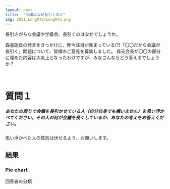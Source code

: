 ```yaml
---
layout: post
title:  "会議はなぜ長引くのか"
img: 2021_LongMTG/LongMTG.png
---
```


長引きがちな会議や学級会。長引くのはなぜでしょうか。

森喜朗氏の発言をきっかけに、昨今注目が集まっている(?)「〇〇だから会議が長引く」問題について、皆様のご意見を募集しました。
森元会長が〇〇の部分に埋めた内容は大炎上となったわけですが、みなさんならどう答えるでしょうか？

<br>

# 質問１
<div class="jumbotron py-2">
<h5>あなたの周りで会議を長引かせている人（自分自身でも構いません）を思い浮かべてください。その人の何が会議を長くしているか、あなたの考えをお答えください。</h5>
<p>
思い浮かべた人の性別は伏せるよう、お願いします。
</p>
</div>


## 結果

### Pie chart
回答者の分類


<div>                        <script type="text/javascript">window.PlotlyConfig = {MathJaxConfig: 'local'};</script>
        <script src="https://cdn.plot.ly/plotly-latest.min.js"></script>                <div id="fa5aaa7f-ff37-4053-9e98-d1984b1675a7" class="plotly-graph-div" style="height:100%; width:100%;"></div>            <script type="text/javascript">                                    window.PLOTLYENV=window.PLOTLYENV || {};                                    if (document.getElementById("fa5aaa7f-ff37-4053-9e98-d1984b1675a7")) {                    Plotly.newPlot(                        "fa5aaa7f-ff37-4053-9e98-d1984b1675a7",                        [{"domain": {"x": [0.0, 1.0], "y": [0.0, 1.0]}, "hole": 0.5, "hovertemplate": "choice=%{label}<br>Count=%{value}<extra></extra>", "labels": ["\u7406\u89e3\u4e0d\u8db3\u7cfb", "\u76ee\u7684\u898b\u5931\u3046\u7cfb\n\u8aac\u660e\u9577\u3044\u30fb\u4e00\u65b9\u7684\u7cfb", "\u8aac\u660e\u9577\u3044\u30fb\u4e00\u65b9\u7684\u7cfb", "\u8b70\u984c\u304b\u3089\u8131\u7dda\u3059\u308b\u7cfb"], "legendgroup": "", "name": "", "showlegend": true, "type": "pie", "values": [21, 144, 92, 68]}],                        {"legend": {"tracegroupgap": 0, "x": 0.01, "xanchor": "left", "y": 1.4, "yanchor": "top"}, "margin": {"t": 60}, "piecolorway": ["rgb(102, 197, 204)", "rgb(246, 207, 113)", "rgb(248, 156, 116)", "rgb(220, 176, 242)", "rgb(135, 197, 95)", "rgb(158, 185, 243)", "rgb(254, 136, 177)", "rgb(201, 219, 116)", "rgb(139, 224, 164)", "rgb(180, 151, 231)", "rgb(179, 179, 179)"], "template": {"data": {"bar": [{"error_x": {"color": "#2a3f5f"}, "error_y": {"color": "#2a3f5f"}, "marker": {"line": {"color": "#E5ECF6", "width": 0.5}}, "type": "bar"}], "barpolar": [{"marker": {"line": {"color": "#E5ECF6", "width": 0.5}}, "type": "barpolar"}], "carpet": [{"aaxis": {"endlinecolor": "#2a3f5f", "gridcolor": "white", "linecolor": "white", "minorgridcolor": "white", "startlinecolor": "#2a3f5f"}, "baxis": {"endlinecolor": "#2a3f5f", "gridcolor": "white", "linecolor": "white", "minorgridcolor": "white", "startlinecolor": "#2a3f5f"}, "type": "carpet"}], "choropleth": [{"colorbar": {"outlinewidth": 0, "ticks": ""}, "type": "choropleth"}], "contour": [{"colorbar": {"outlinewidth": 0, "ticks": ""}, "colorscale": [[0.0, "#0d0887"], [0.1111111111111111, "#46039f"], [0.2222222222222222, "#7201a8"], [0.3333333333333333, "#9c179e"], [0.4444444444444444, "#bd3786"], [0.5555555555555556, "#d8576b"], [0.6666666666666666, "#ed7953"], [0.7777777777777778, "#fb9f3a"], [0.8888888888888888, "#fdca26"], [1.0, "#f0f921"]], "type": "contour"}], "contourcarpet": [{"colorbar": {"outlinewidth": 0, "ticks": ""}, "type": "contourcarpet"}], "heatmap": [{"colorbar": {"outlinewidth": 0, "ticks": ""}, "colorscale": [[0.0, "#0d0887"], [0.1111111111111111, "#46039f"], [0.2222222222222222, "#7201a8"], [0.3333333333333333, "#9c179e"], [0.4444444444444444, "#bd3786"], [0.5555555555555556, "#d8576b"], [0.6666666666666666, "#ed7953"], [0.7777777777777778, "#fb9f3a"], [0.8888888888888888, "#fdca26"], [1.0, "#f0f921"]], "type": "heatmap"}], "heatmapgl": [{"colorbar": {"outlinewidth": 0, "ticks": ""}, "colorscale": [[0.0, "#0d0887"], [0.1111111111111111, "#46039f"], [0.2222222222222222, "#7201a8"], [0.3333333333333333, "#9c179e"], [0.4444444444444444, "#bd3786"], [0.5555555555555556, "#d8576b"], [0.6666666666666666, "#ed7953"], [0.7777777777777778, "#fb9f3a"], [0.8888888888888888, "#fdca26"], [1.0, "#f0f921"]], "type": "heatmapgl"}], "histogram": [{"marker": {"colorbar": {"outlinewidth": 0, "ticks": ""}}, "type": "histogram"}], "histogram2d": [{"colorbar": {"outlinewidth": 0, "ticks": ""}, "colorscale": [[0.0, "#0d0887"], [0.1111111111111111, "#46039f"], [0.2222222222222222, "#7201a8"], [0.3333333333333333, "#9c179e"], [0.4444444444444444, "#bd3786"], [0.5555555555555556, "#d8576b"], [0.6666666666666666, "#ed7953"], [0.7777777777777778, "#fb9f3a"], [0.8888888888888888, "#fdca26"], [1.0, "#f0f921"]], "type": "histogram2d"}], "histogram2dcontour": [{"colorbar": {"outlinewidth": 0, "ticks": ""}, "colorscale": [[0.0, "#0d0887"], [0.1111111111111111, "#46039f"], [0.2222222222222222, "#7201a8"], [0.3333333333333333, "#9c179e"], [0.4444444444444444, "#bd3786"], [0.5555555555555556, "#d8576b"], [0.6666666666666666, "#ed7953"], [0.7777777777777778, "#fb9f3a"], [0.8888888888888888, "#fdca26"], [1.0, "#f0f921"]], "type": "histogram2dcontour"}], "mesh3d": [{"colorbar": {"outlinewidth": 0, "ticks": ""}, "type": "mesh3d"}], "parcoords": [{"line": {"colorbar": {"outlinewidth": 0, "ticks": ""}}, "type": "parcoords"}], "pie": [{"automargin": true, "type": "pie"}], "scatter": [{"marker": {"colorbar": {"outlinewidth": 0, "ticks": ""}}, "type": "scatter"}], "scatter3d": [{"line": {"colorbar": {"outlinewidth": 0, "ticks": ""}}, "marker": {"colorbar": {"outlinewidth": 0, "ticks": ""}}, "type": "scatter3d"}], "scattercarpet": [{"marker": {"colorbar": {"outlinewidth": 0, "ticks": ""}}, "type": "scattercarpet"}], "scattergeo": [{"marker": {"colorbar": {"outlinewidth": 0, "ticks": ""}}, "type": "scattergeo"}], "scattergl": [{"marker": {"colorbar": {"outlinewidth": 0, "ticks": ""}}, "type": "scattergl"}], "scattermapbox": [{"marker": {"colorbar": {"outlinewidth": 0, "ticks": ""}}, "type": "scattermapbox"}], "scatterpolar": [{"marker": {"colorbar": {"outlinewidth": 0, "ticks": ""}}, "type": "scatterpolar"}], "scatterpolargl": [{"marker": {"colorbar": {"outlinewidth": 0, "ticks": ""}}, "type": "scatterpolargl"}], "scatterternary": [{"marker": {"colorbar": {"outlinewidth": 0, "ticks": ""}}, "type": "scatterternary"}], "surface": [{"colorbar": {"outlinewidth": 0, "ticks": ""}, "colorscale": [[0.0, "#0d0887"], [0.1111111111111111, "#46039f"], [0.2222222222222222, "#7201a8"], [0.3333333333333333, "#9c179e"], [0.4444444444444444, "#bd3786"], [0.5555555555555556, "#d8576b"], [0.6666666666666666, "#ed7953"], [0.7777777777777778, "#fb9f3a"], [0.8888888888888888, "#fdca26"], [1.0, "#f0f921"]], "type": "surface"}], "table": [{"cells": {"fill": {"color": "#EBF0F8"}, "line": {"color": "white"}}, "header": {"fill": {"color": "#C8D4E3"}, "line": {"color": "white"}}, "type": "table"}]}, "layout": {"annotationdefaults": {"arrowcolor": "#2a3f5f", "arrowhead": 0, "arrowwidth": 1}, "autotypenumbers": "strict", "coloraxis": {"colorbar": {"outlinewidth": 0, "ticks": ""}}, "colorscale": {"diverging": [[0, "#8e0152"], [0.1, "#c51b7d"], [0.2, "#de77ae"], [0.3, "#f1b6da"], [0.4, "#fde0ef"], [0.5, "#f7f7f7"], [0.6, "#e6f5d0"], [0.7, "#b8e186"], [0.8, "#7fbc41"], [0.9, "#4d9221"], [1, "#276419"]], "sequential": [[0.0, "#0d0887"], [0.1111111111111111, "#46039f"], [0.2222222222222222, "#7201a8"], [0.3333333333333333, "#9c179e"], [0.4444444444444444, "#bd3786"], [0.5555555555555556, "#d8576b"], [0.6666666666666666, "#ed7953"], [0.7777777777777778, "#fb9f3a"], [0.8888888888888888, "#fdca26"], [1.0, "#f0f921"]], "sequentialminus": [[0.0, "#0d0887"], [0.1111111111111111, "#46039f"], [0.2222222222222222, "#7201a8"], [0.3333333333333333, "#9c179e"], [0.4444444444444444, "#bd3786"], [0.5555555555555556, "#d8576b"], [0.6666666666666666, "#ed7953"], [0.7777777777777778, "#fb9f3a"], [0.8888888888888888, "#fdca26"], [1.0, "#f0f921"]]}, "colorway": ["#636efa", "#EF553B", "#00cc96", "#ab63fa", "#FFA15A", "#19d3f3", "#FF6692", "#B6E880", "#FF97FF", "#FECB52"], "font": {"color": "#2a3f5f"}, "geo": {"bgcolor": "white", "lakecolor": "white", "landcolor": "#E5ECF6", "showlakes": true, "showland": true, "subunitcolor": "white"}, "hoverlabel": {"align": "left"}, "hovermode": "closest", "mapbox": {"style": "light"}, "paper_bgcolor": "white", "plot_bgcolor": "#E5ECF6", "polar": {"angularaxis": {"gridcolor": "white", "linecolor": "white", "ticks": ""}, "bgcolor": "#E5ECF6", "radialaxis": {"gridcolor": "white", "linecolor": "white", "ticks": ""}}, "scene": {"xaxis": {"backgroundcolor": "#E5ECF6", "gridcolor": "white", "gridwidth": 2, "linecolor": "white", "showbackground": true, "ticks": "", "zerolinecolor": "white"}, "yaxis": {"backgroundcolor": "#E5ECF6", "gridcolor": "white", "gridwidth": 2, "linecolor": "white", "showbackground": true, "ticks": "", "zerolinecolor": "white"}, "zaxis": {"backgroundcolor": "#E5ECF6", "gridcolor": "white", "gridwidth": 2, "linecolor": "white", "showbackground": true, "ticks": "", "zerolinecolor": "white"}}, "shapedefaults": {"line": {"color": "#2a3f5f"}}, "ternary": {"aaxis": {"gridcolor": "white", "linecolor": "white", "ticks": ""}, "baxis": {"gridcolor": "white", "linecolor": "white", "ticks": ""}, "bgcolor": "#E5ECF6", "caxis": {"gridcolor": "white", "linecolor": "white", "ticks": ""}}, "title": {"x": 0.05}, "xaxis": {"automargin": true, "gridcolor": "white", "linecolor": "white", "ticks": "", "title": {"standoff": 15}, "zerolinecolor": "white", "zerolinewidth": 2}, "yaxis": {"automargin": true, "gridcolor": "white", "linecolor": "white", "ticks": "", "title": {"standoff": 15}, "zerolinecolor": "white", "zerolinewidth": 2}}}},                        {"responsive": true}                    )                };                            </script>        </div>

        


### 意見グループ vs 回答者グループ (親和性行列)

各行が意見グループのラベル、各列が回答者グループのラベルとなっています。
ラベルは、分析者が投稿意見の内訳と、回答パターンを見て付けたものです。
X行Y列目の数値は、回答者グループYの人たちが、意見グループXの意見（のどれか）を支持した投票数です。

<img src="{{site.baseurl}}/images/2021_LongMTG/popularity_matrix.jpg" alt="fig_popularity"
style = "
  width: 400px;
  border: none;
  background: none;
  margin: 1% 1% 1% 1%;
  text-align: center;
  display: inline-block;
">

「目的見失う系」と「説明長い・一方的系」は、意見グループとしては別々のグループとして抽出されましたが、
回答者グループとしては、最右列のグループが、この２つの意見グループに強く紐づいているため、
「目的見失う系/説明長い・一方的系」とタグ付けしました。

<br>

### 各意見グループの内訳（一部）

<div class="card">
  <div class="card-header">
  理解不足系 (10 posts)
  </div>
  <ul class="list-group list-group-flush">
  <li class="list-group-item">
    議題に沿って要点をまとめて話せないから。会議の前に内容を把握して発言の準備をしないし、会議に集中して人の意見をきちんと聞いていないので。
    <br><span class="badge badge-dark">20 likes</span>
  </li>
  <li class="list-group-item">
    議題の論点を完結に述べず分かりにくい言葉を使って会議を長くしてしまう人がいます。
    <br><span class="badge badge-dark">18 likes</span>
  </li>
  <li class="list-group-item">
    会議の議題についての下調べを充分にしておらず、話の内容が的を得ていない為に結論がなかなか出ないから。
    <br><span class="badge badge-dark">18 likes</span>
  </li>
  <div class="collapse" id="collapseOpinion0">
  <li class="list-group-item">
    みんなが分かりきったことを何度も細かく質問する人がいると会議が長くなります。
    <br><span class="badge badge-dark">17 likes</span>
  </li>
  <li class="list-group-item">
    会議で方針が決まった後に、ネガティブな指摘をして、もう一度協議が始めからになる。
    <br><span class="badge badge-dark">16 likes</span>
  </li>
  <li class="list-group-item">
    話にまとまりがなく、いつまでたっても結論にたどり着かず長引いてしまう。
    <br><span class="badge badge-dark">14 likes</span>
  </li>
  <li class="list-group-item">
    会議の内容を事前に把握せず、会場に来てから初めて資料に目を通し議題や課題などを知る人が多いと、話も考えも意見もまとまらず時間だけが過ぎていき、結果会議時間も長くなると思います。
    <br><span class="badge badge-dark">12 likes</span>
  </li>
  <li class="list-group-item">
    話す前に自分の意見を整理していないこと
    <br><span class="badge badge-dark">12 likes</span>
  </li>
  <li class="list-group-item">
    事前資料などを確認してきておらず、流れを滞らせている。
    <br><span class="badge badge-dark">10 likes</span>
  </li>
  <li class="list-group-item">
    空気を読めない人がとにかく時間を気にせず話が長い。
    <br><span class="badge badge-dark">6 likes</span>
  </li>
  </div>
  <button class="btn btn-light btn-block" type="button" data-toggle="collapse" data-target="#collapseOpinion0" aria-expanded="false" aria-controls="collapseOpinion0">
    See more
  </button>
  </ul>
</div>

<div class="card">
  <div class="card-header">
  説明長い・一方的系 (48 posts)
  </div>
  <ul class="list-group list-group-flush">
  <li class="list-group-item">
    自分の言いたいことを一方的に言っている
    <br><span class="badge badge-dark">21 likes</span>
  </li>
  <li class="list-group-item">
    自分の意見がまとまらずに発言しない割に人の意見の粗探しをしてまとめることをしようとしないこと。
    <br><span class="badge badge-dark">19 likes</span>
  </li>
  <li class="list-group-item">
    話の要点がまとまっておらず、あっちこっちに話が行きがちなところです。
    <br><span class="badge badge-dark">17 likes</span>
  </li>
  <div class="collapse" id="collapseOpinion1">
  <li class="list-group-item">
    とにかく1つ事でも説明が無駄に長いので
    <br><span class="badge badge-dark">16 likes</span>
  </li>
  <li class="list-group-item">
    自分の意見を述べる能力や技術が不足している日本人にありがち。
    <br><span class="badge badge-dark">14 likes</span>
  </li>
  <li class="list-group-item">
    説明の一つ一つが長いから、それを長くさせている。
    <br><span class="badge badge-dark">14 likes</span>
  </li>
  <li class="list-group-item">
    同じことを何度も言い方を変えるなどして長引かせていると思う
    <br><span class="badge badge-dark">13 likes</span>
  </li>
  <li class="list-group-item">
    それぞれの意見を聞いてもまとめられず、単純な話を難しくする。
    <br><span class="badge badge-dark">13 likes</span>
  </li>
  <li class="list-group-item">
    決断力がなく、みんなの意見を聞き過ぎて話があちこちに派生してまとまらないからだと思います。
    <br><span class="badge badge-dark">13 likes</span>
  </li>
  <li class="list-group-item">
    話好きの人がいると雑談も混ざって会議が長くなります。
    <br><span class="badge badge-dark">13 likes</span>
  </li>
  <li class="list-group-item">
    たまにですが、会議の趣旨や要点がうまく纏まっていないケースがある
    <br><span class="badge badge-dark">13 likes</span>
  </li>
  <li class="list-group-item">
    自分の意見に対して異論を訴えてくる人に対して戦いを挑む感じで自分に酔っているなどが長引く原因にもなると思います
    <br><span class="badge badge-dark">12 likes</span>
  </li>
  <li class="list-group-item">
    順序立てて話そうとせず言葉を発していて、だらだら長くなる。
    <br><span class="badge badge-dark">12 likes</span>
  </li>
  <li class="list-group-item">
    話の大筋から外れて細かいことを言い始めて、話が脱線していくことが多い。話し手が本来言いたかったことを言えず、ゴールまでたどり着かなくなる。
    <br><span class="badge badge-dark">12 likes</span>
  </li>
  <li class="list-group-item">
    会議の中身の議論よりも自分の話が長い人。
    <br><span class="badge badge-dark">11 likes</span>
  </li>
  <li class="list-group-item">
    話好きな人が会議と関係ない話をする。
    <br><span class="badge badge-dark">11 likes</span>
  </li>
  <li class="list-group-item">
    内容がない会議をしているからです。
    <br><span class="badge badge-dark">11 likes</span>
  </li>
  <li class="list-group-item">
    長文で意見を言ってくるところ
    <br><span class="badge badge-dark">11 likes</span>
  </li>
  <li class="list-group-item">
    話が脱線するから長引く。
    <br><span class="badge badge-dark">10 likes</span>
  </li>
  <li class="list-group-item">
    一番は話の本線とは大幅にずれている発言をしている人がいることが原因になり得ると思います。例えば今は来週のイベントの話をしているにもかかわらず会計の話を会社全体の管理の話に広げたりなどと、場違いな発言があると長引来がちだと思います。
    <br><span class="badge badge-dark">9 likes</span>
  </li>
  </div>
  <button class="btn btn-light btn-block" type="button" data-toggle="collapse" data-target="#collapseOpinion1" aria-expanded="false" aria-controls="collapseOpinion1">
    See more
  </button>
  </ul>
</div>

<div class="card">
  <div class="card-header">
  議題から脱線する系 (16 posts)
  </div>
  <ul class="list-group list-group-flush">
  <li class="list-group-item">
    本題から、話しが脱線して別の案件の話しになるから
    <br><span class="badge badge-dark">30 likes</span>
  </li>
  <li class="list-group-item">
    議題から逸れた話題を出したり、それについて話したりするからです。
    <br><span class="badge badge-dark">28 likes</span>
  </li>
  <li class="list-group-item">
    だんだんと脱線するから。その脱線した内容にこだわって譲らないから、軌道修正させるのに時間がかかって長引きます。
    <br><span class="badge badge-dark">28 likes</span>
  </li>
  <div class="collapse" id="collapseOpinion2">
  <li class="list-group-item">
    会議の議題と関係なく、会社全体の話や関係ない話にも言及して話が脱線するから。
    <br><span class="badge badge-dark">20 likes</span>
  </li>
  <li class="list-group-item">
    会議の議題から脱線し、どうでも良い話をし出す為。
    <br><span class="badge badge-dark">19 likes</span>
  </li>
  <li class="list-group-item">
    感情的な私見を話している人が多くの時間を使って話していること、また、異論を唱える人に対して感情的にぶつかることが多いような気がします。
    <br><span class="badge badge-dark">18 likes</span>
  </li>
  <li class="list-group-item">
    話が脱線する、話が逸れる、まとまりかけていた話をまた根底から覆す等があるからだと思います。
    <br><span class="badge badge-dark">18 likes</span>
  </li>
  <li class="list-group-item">
    仕事のための会議ではなく、会議をすることが仕事になってしまっているから。
    <br><span class="badge badge-dark">16 likes</span>
  </li>
  <li class="list-group-item">
    決めないとダメなこと以外の話題を出してくる人がいます。今はその話ではないでしょっと思ってしまいます。必要なことはさっさと話し合い終わらせたいものです。残業代もでないのに。
    <br><span class="badge badge-dark">15 likes</span>
  </li>
  <li class="list-group-item">
    話が主題からそれていくから。
    <br><span class="badge badge-dark">14 likes</span>
  </li>
  <li class="list-group-item">
    話している最中に思いが強くなっていって話が長くなり、会議が長引くことが多いです。何回も同じことを言ったり、例え話が長かったりします。また、どんどん話を派生させていくため、だんだん脱線していきます。最終元には戻るのですが、今この会議でその話をする必要はなかったのでは？とよく思うことがあります。
    <br><span class="badge badge-dark">14 likes</span>
  </li>
  <li class="list-group-item">
    会議で質問しなくても良い内容。別の場で個人的に聞けば良いと思うことの積み重ねで長くなる。
    <br><span class="badge badge-dark">12 likes</span>
  </li>
  <li class="list-group-item">
    特に新しい改善策があるわけではないのに、若手が提案する改善策に対して大きな意味の無いあらさがしをしてるだけな口だけ上司。
    <br><span class="badge badge-dark">10 likes</span>
  </li>
  <li class="list-group-item">
    結局会議をするということが仕事になっており、何のために会議をしているのか分からない
    <br><span class="badge badge-dark">10 likes</span>
  </li>
  <li class="list-group-item">
    結論に近づかない思いつきの意見を言ったり、前の人と同じことを繰り返すだけのコメントを言うため。
    <br><span class="badge badge-dark">8 likes</span>
  </li>
  <li class="list-group-item">
    方針が決まった後に突然反対する上司がいるので結局まとまらない
    <br><span class="badge badge-dark">6 likes</span>
  </li>
  </div>
  <button class="btn btn-light btn-block" type="button" data-toggle="collapse" data-target="#collapseOpinion2" aria-expanded="false" aria-controls="collapseOpinion2">
    See more
  </button>
  </ul>
</div>

<div class="card">
  <div class="card-header">
  目的見失う系 (184 posts)
  </div>
  <ul class="list-group list-group-flush">
  <li class="list-group-item">
    会議の目的をきちんと理解していない。今しなければならない議論や決定事項を把握していない。細部や弊害ばかりを気にして決断する裁量が無い。
    <br><span class="badge badge-dark">10 likes</span>
  </li>
  <li class="list-group-item">
    論点を絞らずに話をしたり、話している途中で会議の目的を忘れてしまって、思いつくままに話を広げて結論がいつまでたっても出てこない話をする
    <br><span class="badge badge-dark">10 likes</span>
  </li>
  <li class="list-group-item">
    会議中、管理職の人が部下に沢山意見を言わせて、リーダーシップを取ったつもりになっている（最終的には管理職の方が方向決定するし、最初からその方向は決まっているので、時間の無駄）
    <br><span class="badge badge-dark">10 likes</span>
  </li>
  <div class="collapse" id="collapseOpinion3">
  <li class="list-group-item">
    自分の意見はないのに人の意見などをすぐに否定する人がいると、話が進まず会議が長引く。
    <br><span class="badge badge-dark">9 likes</span>
  </li>
  <li class="list-group-item">
    会議で話す必要がないことも会議中に話すから時間がかかる。
    <br><span class="badge badge-dark">8 likes</span>
  </li>
  <li class="list-group-item">
    決まりかけていたことに納得が行かず、終盤になってわざわざ掘り返して改めて問題提起して再検討に持ち込もうとする。既に納得していた人の中にも、「そう言われてみれば」と迷いが出る人も少数ながら現れ、総じて議論が長引いてしまう。
    <br><span class="badge badge-dark">8 likes</span>
  </li>
  <li class="list-group-item">
    明確な目的がないままにただ話を続けているから。 結局何がしたいのかがわからないから結論が出ない。
    <br><span class="badge badge-dark">7 likes</span>
  </li>
  <li class="list-group-item">
    同じ話題を無限ループしたり、他人の意見を素直に聞き入れないところ
    <br><span class="badge badge-dark">7 likes</span>
  </li>
  <li class="list-group-item">
    話がすぐに脱線する。主題からズレた雑談＝コミュニケーションと思っている。会議がコミュニケーションをとるための場所だというスタンスで進行されている。
    <br><span class="badge badge-dark">7 likes</span>
  </li>
  <li class="list-group-item">
    会議の趣旨を理解しておらず本筋とは別の話題を膨らませるところ
    <br><span class="badge badge-dark">7 likes</span>
  </li>
  <li class="list-group-item">
    事前に意見をまとめてから発言するのではなく、会議中に思いついたことをつらつらと喋りながら頭の中を整理していること。
    <br><span class="badge badge-dark">7 likes</span>
  </li>
  <li class="list-group-item">
    議題に対する下調べや熟考度が足りない人
    <br><span class="badge badge-dark">7 likes</span>
  </li>
  <li class="list-group-item">
    自分の頭でまとまっていない話をだらだらと長時間話し続けてしまっている
    <br><span class="badge badge-dark">7 likes</span>
  </li>
  <li class="list-group-item">
    本題に入るまでの前置きが長い。
    <br><span class="badge badge-dark">6 likes</span>
  </li>
  <li class="list-group-item">
    他のプロジェクトに話を混ぜて話すから結局結論が出なくて話がまとまらない
    <br><span class="badge badge-dark">6 likes</span>
  </li>
  <li class="list-group-item">
    元々自分(長引かせている人)の意見や考えがあり、その意見や考えに到達するのを期待しているため、他の人の意見や考えに対して否定的であるため。自分の思い通りになるまで終わらせようとしない。
    <br><span class="badge badge-dark">6 likes</span>
  </li>
  <li class="list-group-item">
    結論に達するまでの関係のないことに夢中で話す人がいるため。
    <br><span class="badge badge-dark">6 likes</span>
  </li>
  <li class="list-group-item">
    私もそうなのですが、自分が言いたいことをまとめるのが下手です。また、会議の議題と関係ないことをダラダラととりとめもなく話す。
    <br><span class="badge badge-dark">6 likes</span>
  </li>
  <li class="list-group-item">
    雑談が長いのが原因。本題から話が派生し、自分の聞いて欲しいことを話し始めることがよくある。
    <br><span class="badge badge-dark">6 likes</span>
  </li>
  <li class="list-group-item">
    一人めんどくさい人がいると長引く。意見を否定したり、みんなでやることを一人でぐだぐだ文句言う人がいると長引きます。
    <br><span class="badge badge-dark">6 likes</span>
  </li>
  </div>
  <button class="btn btn-light btn-block" type="button" data-toggle="collapse" data-target="#collapseOpinion3" aria-expanded="false" aria-controls="collapseOpinion3">
    See more
  </button>
  </ul>
</div>

（注）「目的見失う系」グループは、一番大きな意見グループで（下記palette diagram参照）、他グループの要素も部分的に含んでいるので、タグ付けがあまり正確ではないことには注意が必要です。


<br>


# 質問２
もう一つ、会議はオンラインとオフラインのどちらが好みかを聞いてみました。

<div class="jumbotron py-2">
<h5>長引きがちな会議、オンラインとオフラインどちらで参加したいですか？</h5>
<p>
コロナ禍後を想定し、オフラインも選べると仮定します
</p>
</div>

質問１と合わせた結果が以下になります：

## 結果
### Dot plot


<div>                        <script type="text/javascript">window.PlotlyConfig = {MathJaxConfig: 'local'};</script>
        <script src="https://cdn.plot.ly/plotly-latest.min.js"></script>                <div id="d62b6bc1-566e-4824-aa00-81a10291721c" class="plotly-graph-div" style="height:600px; width:450px;"></div>            <script type="text/javascript">                                    window.PLOTLYENV=window.PLOTLYENV || {};                                    if (document.getElementById("d62b6bc1-566e-4824-aa00-81a10291721c")) {                    Plotly.newPlot(                        "d62b6bc1-566e-4824-aa00-81a10291721c",                        [{"hovertemplate": "Opinion=\u30aa\u30d5\u30e9\u30a4\u30f3<br>Population ratio=%{x}<br>\u8cea\u554f\uff11=%{y}<extra></extra>", "legendgroup": "\u30aa\u30d5\u30e9\u30a4\u30f3", "marker": {"color": "rgba(99,99,203,0.95)", "line": {"width": 0}, "size": 16, "symbol": "circle"}, "mode": "markers", "name": "\u30aa\u30d5\u30e9\u30a4\u30f3", "orientation": "h", "showlegend": true, "type": "scatter", "x": [0.57, 0.49, 0.64, 0.59], "xaxis": "x", "y": ["\u7406\u89e3\u4e0d\u8db3\u7cfb", "\u76ee\u7684\u898b\u5931\u3046\u7cfb<br> \u8aac\u660e\u9577\u3044\u30fb\u4e00\u65b9\u7684\u7cfb", "\u8aac\u660e\u9577\u3044\u30fb\u4e00\u65b9\u7684\u7cfb", "\u8b70\u984c\u304b\u3089\u8131\u7dda\u3059\u308b\u7cfb"], "yaxis": "y"}, {"hovertemplate": "Opinion=\u30aa\u30f3\u30e9\u30a4\u30f3<br>Population ratio=%{x}<br>\u8cea\u554f\uff11=%{y}<extra></extra>", "legendgroup": "\u30aa\u30f3\u30e9\u30a4\u30f3", "marker": {"color": "rgba(203,99,99, 0.95)", "line": {"width": 0}, "size": 16, "symbol": "circle"}, "mode": "markers", "name": "\u30aa\u30f3\u30e9\u30a4\u30f3", "orientation": "h", "showlegend": true, "type": "scatter", "x": [0.43, 0.51, 0.36, 0.41], "xaxis": "x", "y": ["\u7406\u89e3\u4e0d\u8db3\u7cfb", "\u76ee\u7684\u898b\u5931\u3046\u7cfb<br> \u8aac\u660e\u9577\u3044\u30fb\u4e00\u65b9\u7684\u7cfb", "\u8aac\u660e\u9577\u3044\u30fb\u4e00\u65b9\u7684\u7cfb", "\u8b70\u984c\u304b\u3089\u8131\u7dda\u3059\u308b\u7cfb"], "yaxis": "y"}],                        {"height": 600, "hovermode": "closest", "legend": {"title": {"text": "Opinion"}, "tracegroupgap": 0, "x": 0.01, "xanchor": "left", "y": 1.19, "yanchor": "top"}, "margin": {"t": 60}, "paper_bgcolor": "white", "plot_bgcolor": "white", "template": {"data": {"bar": [{"error_x": {"color": "#2a3f5f"}, "error_y": {"color": "#2a3f5f"}, "marker": {"line": {"color": "#E5ECF6", "width": 0.5}}, "type": "bar"}], "barpolar": [{"marker": {"line": {"color": "#E5ECF6", "width": 0.5}}, "type": "barpolar"}], "carpet": [{"aaxis": {"endlinecolor": "#2a3f5f", "gridcolor": "white", "linecolor": "white", "minorgridcolor": "white", "startlinecolor": "#2a3f5f"}, "baxis": {"endlinecolor": "#2a3f5f", "gridcolor": "white", "linecolor": "white", "minorgridcolor": "white", "startlinecolor": "#2a3f5f"}, "type": "carpet"}], "choropleth": [{"colorbar": {"outlinewidth": 0, "ticks": ""}, "type": "choropleth"}], "contour": [{"colorbar": {"outlinewidth": 0, "ticks": ""}, "colorscale": [[0.0, "#0d0887"], [0.1111111111111111, "#46039f"], [0.2222222222222222, "#7201a8"], [0.3333333333333333, "#9c179e"], [0.4444444444444444, "#bd3786"], [0.5555555555555556, "#d8576b"], [0.6666666666666666, "#ed7953"], [0.7777777777777778, "#fb9f3a"], [0.8888888888888888, "#fdca26"], [1.0, "#f0f921"]], "type": "contour"}], "contourcarpet": [{"colorbar": {"outlinewidth": 0, "ticks": ""}, "type": "contourcarpet"}], "heatmap": [{"colorbar": {"outlinewidth": 0, "ticks": ""}, "colorscale": [[0.0, "#0d0887"], [0.1111111111111111, "#46039f"], [0.2222222222222222, "#7201a8"], [0.3333333333333333, "#9c179e"], [0.4444444444444444, "#bd3786"], [0.5555555555555556, "#d8576b"], [0.6666666666666666, "#ed7953"], [0.7777777777777778, "#fb9f3a"], [0.8888888888888888, "#fdca26"], [1.0, "#f0f921"]], "type": "heatmap"}], "heatmapgl": [{"colorbar": {"outlinewidth": 0, "ticks": ""}, "colorscale": [[0.0, "#0d0887"], [0.1111111111111111, "#46039f"], [0.2222222222222222, "#7201a8"], [0.3333333333333333, "#9c179e"], [0.4444444444444444, "#bd3786"], [0.5555555555555556, "#d8576b"], [0.6666666666666666, "#ed7953"], [0.7777777777777778, "#fb9f3a"], [0.8888888888888888, "#fdca26"], [1.0, "#f0f921"]], "type": "heatmapgl"}], "histogram": [{"marker": {"colorbar": {"outlinewidth": 0, "ticks": ""}}, "type": "histogram"}], "histogram2d": [{"colorbar": {"outlinewidth": 0, "ticks": ""}, "colorscale": [[0.0, "#0d0887"], [0.1111111111111111, "#46039f"], [0.2222222222222222, "#7201a8"], [0.3333333333333333, "#9c179e"], [0.4444444444444444, "#bd3786"], [0.5555555555555556, "#d8576b"], [0.6666666666666666, "#ed7953"], [0.7777777777777778, "#fb9f3a"], [0.8888888888888888, "#fdca26"], [1.0, "#f0f921"]], "type": "histogram2d"}], "histogram2dcontour": [{"colorbar": {"outlinewidth": 0, "ticks": ""}, "colorscale": [[0.0, "#0d0887"], [0.1111111111111111, "#46039f"], [0.2222222222222222, "#7201a8"], [0.3333333333333333, "#9c179e"], [0.4444444444444444, "#bd3786"], [0.5555555555555556, "#d8576b"], [0.6666666666666666, "#ed7953"], [0.7777777777777778, "#fb9f3a"], [0.8888888888888888, "#fdca26"], [1.0, "#f0f921"]], "type": "histogram2dcontour"}], "mesh3d": [{"colorbar": {"outlinewidth": 0, "ticks": ""}, "type": "mesh3d"}], "parcoords": [{"line": {"colorbar": {"outlinewidth": 0, "ticks": ""}}, "type": "parcoords"}], "pie": [{"automargin": true, "type": "pie"}], "scatter": [{"marker": {"colorbar": {"outlinewidth": 0, "ticks": ""}}, "type": "scatter"}], "scatter3d": [{"line": {"colorbar": {"outlinewidth": 0, "ticks": ""}}, "marker": {"colorbar": {"outlinewidth": 0, "ticks": ""}}, "type": "scatter3d"}], "scattercarpet": [{"marker": {"colorbar": {"outlinewidth": 0, "ticks": ""}}, "type": "scattercarpet"}], "scattergeo": [{"marker": {"colorbar": {"outlinewidth": 0, "ticks": ""}}, "type": "scattergeo"}], "scattergl": [{"marker": {"colorbar": {"outlinewidth": 0, "ticks": ""}}, "type": "scattergl"}], "scattermapbox": [{"marker": {"colorbar": {"outlinewidth": 0, "ticks": ""}}, "type": "scattermapbox"}], "scatterpolar": [{"marker": {"colorbar": {"outlinewidth": 0, "ticks": ""}}, "type": "scatterpolar"}], "scatterpolargl": [{"marker": {"colorbar": {"outlinewidth": 0, "ticks": ""}}, "type": "scatterpolargl"}], "scatterternary": [{"marker": {"colorbar": {"outlinewidth": 0, "ticks": ""}}, "type": "scatterternary"}], "surface": [{"colorbar": {"outlinewidth": 0, "ticks": ""}, "colorscale": [[0.0, "#0d0887"], [0.1111111111111111, "#46039f"], [0.2222222222222222, "#7201a8"], [0.3333333333333333, "#9c179e"], [0.4444444444444444, "#bd3786"], [0.5555555555555556, "#d8576b"], [0.6666666666666666, "#ed7953"], [0.7777777777777778, "#fb9f3a"], [0.8888888888888888, "#fdca26"], [1.0, "#f0f921"]], "type": "surface"}], "table": [{"cells": {"fill": {"color": "#EBF0F8"}, "line": {"color": "white"}}, "header": {"fill": {"color": "#C8D4E3"}, "line": {"color": "white"}}, "type": "table"}]}, "layout": {"annotationdefaults": {"arrowcolor": "#2a3f5f", "arrowhead": 0, "arrowwidth": 1}, "autotypenumbers": "strict", "coloraxis": {"colorbar": {"outlinewidth": 0, "ticks": ""}}, "colorscale": {"diverging": [[0, "#8e0152"], [0.1, "#c51b7d"], [0.2, "#de77ae"], [0.3, "#f1b6da"], [0.4, "#fde0ef"], [0.5, "#f7f7f7"], [0.6, "#e6f5d0"], [0.7, "#b8e186"], [0.8, "#7fbc41"], [0.9, "#4d9221"], [1, "#276419"]], "sequential": [[0.0, "#0d0887"], [0.1111111111111111, "#46039f"], [0.2222222222222222, "#7201a8"], [0.3333333333333333, "#9c179e"], [0.4444444444444444, "#bd3786"], [0.5555555555555556, "#d8576b"], [0.6666666666666666, "#ed7953"], [0.7777777777777778, "#fb9f3a"], [0.8888888888888888, "#fdca26"], [1.0, "#f0f921"]], "sequentialminus": [[0.0, "#0d0887"], [0.1111111111111111, "#46039f"], [0.2222222222222222, "#7201a8"], [0.3333333333333333, "#9c179e"], [0.4444444444444444, "#bd3786"], [0.5555555555555556, "#d8576b"], [0.6666666666666666, "#ed7953"], [0.7777777777777778, "#fb9f3a"], [0.8888888888888888, "#fdca26"], [1.0, "#f0f921"]]}, "colorway": ["#636efa", "#EF553B", "#00cc96", "#ab63fa", "#FFA15A", "#19d3f3", "#FF6692", "#B6E880", "#FF97FF", "#FECB52"], "font": {"color": "#2a3f5f"}, "geo": {"bgcolor": "white", "lakecolor": "white", "landcolor": "#E5ECF6", "showlakes": true, "showland": true, "subunitcolor": "white"}, "hoverlabel": {"align": "left"}, "hovermode": "closest", "mapbox": {"style": "light"}, "paper_bgcolor": "white", "plot_bgcolor": "#E5ECF6", "polar": {"angularaxis": {"gridcolor": "white", "linecolor": "white", "ticks": ""}, "bgcolor": "#E5ECF6", "radialaxis": {"gridcolor": "white", "linecolor": "white", "ticks": ""}}, "scene": {"xaxis": {"backgroundcolor": "#E5ECF6", "gridcolor": "white", "gridwidth": 2, "linecolor": "white", "showbackground": true, "ticks": "", "zerolinecolor": "white"}, "yaxis": {"backgroundcolor": "#E5ECF6", "gridcolor": "white", "gridwidth": 2, "linecolor": "white", "showbackground": true, "ticks": "", "zerolinecolor": "white"}, "zaxis": {"backgroundcolor": "#E5ECF6", "gridcolor": "white", "gridwidth": 2, "linecolor": "white", "showbackground": true, "ticks": "", "zerolinecolor": "white"}}, "shapedefaults": {"line": {"color": "#2a3f5f"}}, "ternary": {"aaxis": {"gridcolor": "white", "linecolor": "white", "ticks": ""}, "baxis": {"gridcolor": "white", "linecolor": "white", "ticks": ""}, "bgcolor": "#E5ECF6", "caxis": {"gridcolor": "white", "linecolor": "white", "ticks": ""}}, "title": {"x": 0.05}, "xaxis": {"automargin": true, "gridcolor": "white", "linecolor": "white", "ticks": "", "title": {"standoff": 15}, "zerolinecolor": "white", "zerolinewidth": 2}, "yaxis": {"automargin": true, "gridcolor": "white", "linecolor": "white", "ticks": "", "title": {"standoff": 15}, "zerolinecolor": "white", "zerolinewidth": 2}}}, "width": 450, "xaxis": {"anchor": "y", "domain": [0.0, 1.0], "dtick": 0.1, "linecolor": "rgb(102, 102, 102)", "range": [0, 1], "showgrid": true, "showline": true, "showticklabels": true, "tickcolor": "rgb(102, 102, 102)", "tickfont": {"color": "rgb(102, 102, 102)"}, "ticks": "outside", "title": {"text": "Population ratio"}}, "yaxis": {"anchor": "x", "domain": [0.0, 1.0], "title": {"text": "\u8cea\u554f\uff11"}}},                        {"responsive": true}                    )                };                            </script>        </div>



思った以上にオフラインでの会議が人気だなと思いました。
実は質問２も自由記述式で聞いたので、単に二択以上に内訳がわかっていて面白いのですが、ここでは割愛します。

質問１と合わせて見ると、オフラインが優勢のなか、「目的見失う系/説明長い・一方的系」はほぼ同数になっています。ただ、このグループが最も人数が多いので、有意な違いになっているかは微妙なところかと思います。


## 最後に
あなたの思い浮かべた人はどのタイプだったでしょうか。
また、これらの意見に身に覚えがあり、背筋が凍った人も多いのではないでしょうか。

森元会長は、回答者側の分類として「目的見失う系/説明長い・一方的系」かなと思います。
長引く会議に苛立つこと自体は、仕方ないことだと思います。
ただ森元会長は、なぜか公の場で、しかも完全に間違ったぼかし方で発言してしまったために、大炎上となってしまったのではないでしょうか。





<a href="https://twitter.com/share?ref_src=twsrc%5Etfw" class="twitter-share-button" data-size="large" data-via="Aska_systems_jp" data-hashtags="Aska" data-show-count="false">Tweet</a><script async src="https://platform.twitter.com/widgets.js" charset="utf-8"></script>





## 詳細

| Summary | |
|------|------|
| 期間 | 2021/2/14 - 2021/2/14 |
| 回答者数 | 327 |
| 回答意見数 | 263 (質問1) | 236 (質問2) |
| 初期回答数 | 0（質問1） | 3 (質問2) |
| プラットフォーム | Crowdworks |
{: .table .table-striped .table-hover}


### Palette diagram
（Palette diagramの見方については、例えば[こちらの記事]({{site.baseurl}}/Clubhouse)をご覧ください）

<img src="{{site.baseurl}}/images/2021_LongMTG/linear_palette_diagram.jpg" alt="linear_palette_diagram"
style = "
  width: 650px;
  border: none;
  background: none;
  margin: 1% 1% 1% 10%;
  text-align: center;
  display: inline-block;
">



<br>





---
この結果を引用される場合は十分にご注意ください。
本調査はデモの一環として実施しているものであり、学術的な信頼性はないとお考えください。
本格的な調査に興味がある方は、<a href="mailto:request@aska.systems">request@aska.systems</a>までご相談ください。

ここで掲載している調査の目的は、Askaシステムの挙動の実証実験です。
意見のバラエティを増やすために、あえてバイアスのかかった質問の仕方をすることもありますが、その場合は、バイアス下での結果であることを十分にご注意ください。
